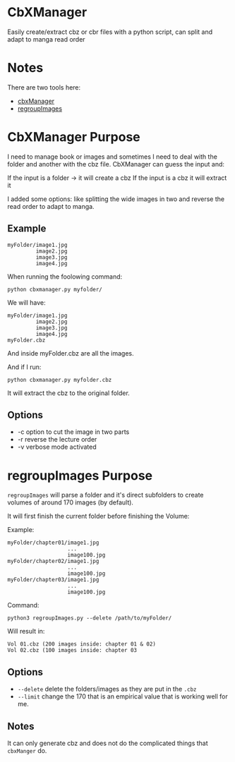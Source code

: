 # CbXManager
Easily create/extract cbz or cbr files with a python script, can split and adapt to manga read order

# Notes

There are two tools here:
* [cbxManager](#cbxmanager-purpose)
* [regroupImages](#regroupimages-purpose)

# CbXManager Purpose
I need to manage book or images and sometimes I need to deal with the folder and another with the cbz file.
CbXManager can guess the input and:

  If the input is a folder -> it will create a cbz
  If the input is a cbz it will extract it
  
I added some options: like splitting the wide images in two and reverse the read order to adapt to manga.

## Example

```
myFolder/image1.jpg
         image2.jpg
         image3.jpg
         image4.jpg
```

When running the foolowing command:

`
python cbxmanager.py myfolder/
`

We will have:

```
myFolder/image1.jpg
         image2.jpg
         image3.jpg
         image4.jpg
myFolder.cbz
```

And inside myFolder.cbz are all the images.

And if I run:

`
python cbxmanager.py myfolder.cbz
`

It will extract the cbz to the original folder.

## Options
* -c option to cut the image in two parts
* -r reverse the lecture order
* -v verbose mode activated

# regroupImages Purpose

`regroupImages` will parse a folder and it's direct subfolders to create volumes of around 170 images (by default).

It will first finish the current folder before finishing the Volume:

Example:
```
myFolder/chapter01/image1.jpg
                   ...
                   image100.jpg
myFolder/chapter02/image1.jpg
                   ...
                   image100.jpg
myFolder/chapter03/image1.jpg
                   ...
                   image100.jpg
```

Command:

`python3 regroupImages.py --delete /path/to/myFolder/`

Will result in:

```
Vol 01.cbz (200 images inside: chapter 01 & 02)
Vol 02.cbz (100 images inside: chapter 03
```

## Options
* `--delete` delete the folders/images as they are put in the `.cbz`
* `--limit` change the 170 that is an empirical value that is working well for me.

## Notes

It can only generate cbz and does not do the complicated things that `cbxManger` do.
